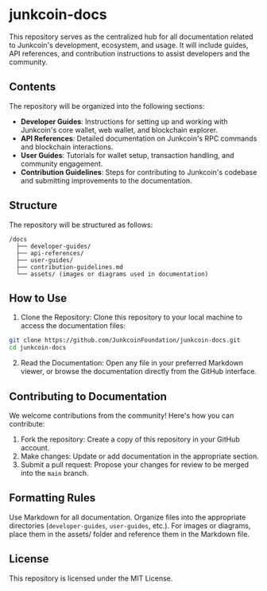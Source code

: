 # junkcoin-docs
This repository serves as the centralized hub for all documentation related to Junkcoin's development, ecosystem, and usage. It will include guides, API references, and contribution instructions to assist developers and the community.

## Contents
The repository will be organized into the following sections:
- **Developer Guides**: Instructions for setting up and working with Junkcoin's core wallet, web wallet, and blockchain explorer.
- **API References**: Detailed documentation on Junkcoin's RPC commands and blockchain interactions.
- **User Guides**: Tutorials for wallet setup, transaction handling, and community engagement.
- **Contribution Guidelines**: Steps for contributing to Junkcoin's codebase and submitting improvements to the documentation.

## Structure
The repository will be structured as follows:
```plaintext
/docs
  ├── developer-guides/
  ├── api-references/
  ├── user-guides/
  ├── contribution-guidelines.md
  └── assets/ (images or diagrams used in documentation)
```

## How to Use
1. Clone the Repository: Clone this repository to your local machine to access the documentation files:

```bash
git clone https://github.com/JunkcoinFoundation/junkcoin-docs.git
cd junkcoin-docs
```
2. Read the Documentation: Open any file in your preferred Markdown viewer, or browse the documentation directly from the GitHub interface.

## Contributing to Documentation
We welcome contributions from the community! Here's how you can contribute:
1. Fork the repository: Create a copy of this repository in your GitHub account.
2. Make changes: Update or add documentation in the appropriate section.
3. Submit a pull request: Propose your changes for review to be merged into the `main` branch.

## Formatting Rules
Use Markdown for all documentation.
Organize files into the appropriate directories (`developer-guides`, `user-guides`, etc.).
For images or diagrams, place them in the assets/ folder and reference them in the Markdown file.

## License
This repository is licensed under the MIT License.
